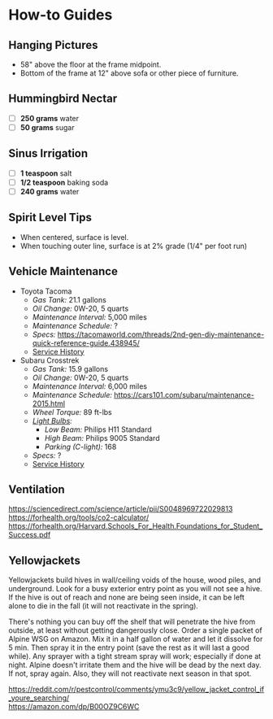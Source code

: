 # How-to Guides

## Hanging Pictures

* 58" above the floor at the frame midpoint.
* Bottom of the frame at 12" above sofa or other piece of furniture.

## Hummingbird Nectar
- [ ] **250	grams**	water
- [ ] **50	grams**	sugar

## Sinus Irrigation
- [ ] **1	teaspoon**	salt
- [ ] **1/2	teaspoon**	baking soda
- [ ] **240	grams**	water

## Spirit Level Tips

* When centered, surface is level.
* When touching outer line, surface is at 2% grade (1/4" per foot run)

## Vehicle Maintenance

* Toyota Tacoma
	* *Gas Tank:* 21.1 gallons
	* *Oil Change:* 0W-20, 5 quarts
	* *Maintenance Interval:* 5,000 miles
	* *Maintenance Schedule:* ?
	* *Specs:* https://tacomaworld.com/threads/2nd-gen-diy-maintenance-quick-reference-guide.438945/
	* [Service History](https://www.toyota.com/owners/my-vehicle/service-history)
* Subaru Crosstrek
	* *Gas Tank:* 15.9 gallons
	* *Oil Change:* 0W-20, 5 quarts
	* *Maintenance Interval:* 6,000 miles
	* *Maintenance Schedule:* https://cars101.com/subaru/maintenance-2015.html
	* *Wheel Torque:* 89 ft-lbs
	* *[Light Bulbs](https://www.subaruxvforum.com/threads/comprehensive-list-of-all-bulb-types-for-xv.34905/post-457521):*
		* *Low Beam:* Philips H11 Standard
		* *High Beam:* Philips 9005 Standard
		* *Parking (C-light):* 168
	* *Specs:* ?
	* [Service History](https://www.mysubaru.com/serviceHistory/serviceHistoryHome.html)

## Ventilation

https://sciencedirect.com/science/article/pii/S0048969722029813  
https://forhealth.org/tools/co2-calculator/  
https://forhealth.org/Harvard.Schools_For_Health.Foundations_for_Student_Success.pdf  

## Yellowjackets

Yellowjackets build hives in wall/ceiling voids of the house, wood piles, and underground. Look for a busy exterior entry point as you will not see a hive. If the hive is out of reach and none are being seen inside, it can be left alone to die in the fall (it will not reactivate in the spring).  

There's nothing you can buy off the shelf that will penetrate the hive from outside, at least without getting dangerously close. Order a single packet of Alpine WSG on Amazon. Mix it in a half gallon of water and let it dissolve for 5 min. Then spray it in the entry point (save the rest as it will last a good while). Any sprayer with a tight stream spray will work; especially if done at night. Alpine doesn't irritate them and the hive will be dead by the next day. If not, spray again. Also, they will not reactivate next season in that spot.  

https://reddit.com/r/pestcontrol/comments/ymu3c9/yellow_jacket_control_if_youre_searching/  
https://amazon.com/dp/B00OZ9C6WC  
